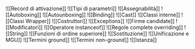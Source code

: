 ![[Record di attivazione]]
![[Tipi di parametri]]
![[Assegnabilità]]
![[Autoboxing]]
![[Autounboxing]]
![[Binding]]
![[Cast]]
![[Classi interne]]
![[Classi Wrapper]]
![[Costruttori]]
![[Exceptions]]
![[Firme candidate]]
![[Modificatori]]
![[Operatore instanceof]]
![[Regole complete overriding]]
![[String]]
![[Funzioni di ordine superiore]]
![[Sostituzione]]
![[Unificazione e MGU]]
![[Termini ground]]
![[Termini non-ground]]
![[Istanza]]